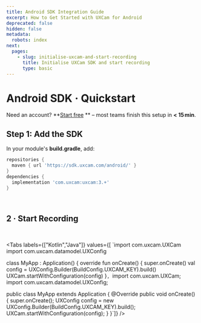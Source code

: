 ```yaml
---
title: Android SDK Integration Guide
excerpt: How to Get Started with UXCam for Android
deprecated: false
hidden: false
metadata:
  robots: index
next:
  pages:
    - slug: initialise-uxcam-and-start-recording
      title: Initialise UXCam SDK and start recording
      type: basic
---
```

# Android SDK · Quickstart

<GitHubCallout type="note">Need an account? \*\*[Start free](/signup) \*\* – most teams finish this setup in **\< 15 min**.</GitHubCallout>

## Step 1: Add the SDK

In your module's **build.gradle**, add:

```groovy build.gradle (app)
repositories {
  maven { url 'https://sdk.uxcam.com/android/' }
}
dependencies {
  implementation 'com.uxcam:uxcam:3.+'
}
```

<br />

## 2 · Start Recording

<br />

<Tabs
  labels={["Kotlin","Java"]}
  values={[
`import com.uxcam.UXCam
import com.uxcam.datamodel.UXConfig

class MyApp : Application() {
  override fun onCreate() {
    super.onCreate()
    val config = UXConfig.Builder(BuildConfig.UXCAM_KEY).build()
    UXCam.startWithConfiguration(config)
}`,
`import com.uxcam.UXCam;
import com.uxcam.datamodel.UXConfig;

public class MyApp extends Application {
  @Override
  public void onCreate() {
    super.onCreate();
    UXConfig config = new UXConfig.Builder(BuildConfig.UXCAM_KEY).build();
    UXCam.startWithConfiguration(config);
  }
}`]}
/>